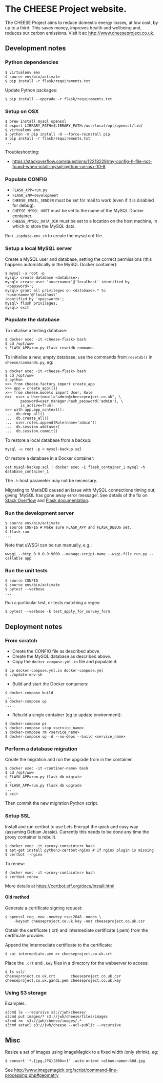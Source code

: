 # The CHEESE Project website.

The CHEESE Project aims to reduce domestic energy losses, at low cost, by up to
a third. This saves money, improves health and wellbeing and, reduces our
carbon emissions. Visit it at: http://www.cheeseproject.co.uk.

## Development notes

### Python dependencies

```
$ virtualenv env
$ source env/bin/activate
$ pip install -r flask/requirements.txt
```

Update Python packages:
```
$ pip install --upgrade -r flask/requirements.txt
```

### Setup on OSX

```
$ brew install mysql openssl
$ export LIBRARY_PATH=$LIBRARY_PATH:/usr/local/opt/openssl/lib/
$ virtualenv env
$ python -m pip install -U --force-reinstall pip
$ pip install -r flask/requirements.txt
...
```

Troubleshooting:
- https://stackoverflow.com/questions/12218229/my-config-h-file-not-found-when-intall-mysql-python-on-osx-10-8

### Populate CONFIG

- `FLASK_APP=run.py`
- `FLASK_ENV=development`
- `CHEESE_EMAIL_SENDER` must be set for mail to work (even if it is disabled
  for debug).
- `CHEESE_MYSQL_HOST` must be set to the name of the MySQL Docker container.
- `CHEESE_MYSQL_DATA_DIR` must be set to a location on the host machine, in
  which to store the MySQL data.

Run `./update-env.sh` to create the mysql.cnf file.

### Setup a local MySQL server

Create a MySQL user and database, setting the correct permissions (this happens
automatically in the MySQL Docker container):
```
$ mysql -u root -p
mysql> create database <database>;
mysql> create user '<username>'@'localhost' identified by '<password>';
mysql> grant all privileges on <database>.* to '<username>'@'localhost'
identified by '<password>';
mysql> flush privileges;
mysql> exit
```

### Populate the database

To initialise a testing database:
```
$ docker exec -it <cheese-flask> bash
$ cd /opt/www
$ FLASK_APP=run.py flask resetdb command.
```

To initialise a new, empty database, use the commands from `resetdb()` in
`cheese/commands.py`, eg:
```
$ docker exec -it <cheese-flask> bash
$ cd /opt/www
$ python
>>> from cheese.factory import create_app
>>> app = create_app({})
>>> from cheese.models import User, Role
>>>  user = User(email="admin@cheeseproject.co.uk", \
       password=user_manager.hash_password('admin'), \
       is_active=True)
>>> with app.app_context():
...  db.drop_all()
...  db.create_all()
...  user.roles.append(Role(name='admin'))
...  db.session.add(user)
...  db.session.commit()
```

To restore a local database from a backup:
```
mysql -u root -p < mysql-backup.sql
```
Or restore a database in a Docker container:
```
cat mysql-backup.sql | docker exec -i flask_container_1 mysql -h database_container_1
```
The `-h` host parameter may not be necessary.

Migrating to MariaDB caused an issue with MySQL connections timing
out, giving 'MySQL has gone away error message'. See details of the
fix on [Stack Overflow][1] and [Flask documentation][2].

[1]: https://stackoverflow.com/questions/51506416/mariadb-server-times-out-client-connection-after-600-seconds
[2]: http://flask-sqlalchemy.pocoo.org/2.3/config/#timeouts

### Run the development server

```
$ source env/bin/activate
$ source CONFIG # Make sure FLASK_APP and FLASK_DEBUG set.
$ flask run
...
```
Note that uWSGI can be run manually, e.g.:
```
uwsgi --http 0.0.0.0:9000 --manage-script-name --wsgi-file run.py --callable app
```

### Run the unit tests

```
$ source CONFIG
$ source env/bin/activate
$ pytest --verbose
...
```
Run a particular test, or tests matching a regex:
```
$ pytest --verbose -k test_apply_for_survey_form
```

## Deployment notes

### From scratch

- Create the CONFIG file as described above.
- Create the MySQL database as described above.
- Copy the `docker-compose.yml.in` file and populate it:
```
$ cp docker-compose.yml.in docker-compose.yml
$ ./update-env.sh
```
- Build and start the Docker containers:
```
$ docker-compose build
...
$ docker-compose up
...
```
- Rebuild a single container (eg to update environment):
```
$ docker-compose ps
$ docker-compose stop <service_name>
$ docker-compose rm <service_name>
$ docker-compose up -d --no-deps --build <service_name>
```

### Perform a database migration

Create the migration and run the upgrade from in the container.
```
$ docker exec -it <continer-name> bash
$ cd /opt/www
$ FLASK_APP=run.py flask db migrate
...
$ FLASK_APP=run.py flask db upgrade
...
$ exit
```
Then commit the new migration Python script.

### Setup SSL

Install and run certbot to use Lets Encrypt the quick and easy way
(assuming Debian Jessie). Currently this needs to be done any time
the proxy container is rebuilt.
```
$ docker exec -it <proxy-containter> bash
$ apt-get install python3-certbot-nginx # If nginx plugin is missing
$ certbot --nginx
```
To renew:
```
$ docker exec -it <proxy-containter> bash
$ certbot renew
```
More details at https://certbot.eff.org/docs/install.html

#### Old method

Generate a certificate signing request:
```
$ openssl req -new -newkey rsa:2048 -nodes \
	-keyout cheeseproject.co.uk.key -out cheeseproject.co.uk.csr
```

Obtain the certificate (.crt) and intermediate certificate (.pem) from the
certificate provider.

Append the intermediate certificate to the certificate:
```
$ cat intermediate.pem >> cheeseproject.co.uk.crt
```
Place the `.crt` and `.key` files in a directory for the webserver to access:
```
$ ls ssl/
cheeseproject.co.uk.crt       cheeseproject.co.uk.csr
cheeseproject.co.uk.gandi.pem cheeseproject.co.uk.key
```

### Using S3 storage

Examples:
```
s3cmd la --recursive s3://jwh/cheese/
s3cmd put images/* s3://jwh/cheese/files/images
s3cmd rm  s3://jwh/cheese/images/.*
s3cmd setacl s3://jwh/cheese --acl-public --recursive
```

## Misc

Resize a set of images using ImageMagick to a fixed width (only shrink), eg:
```
$ convert '*.{jpg,JPG}[800x>]' -auto-orient <album-name>-%0d.jpg
```
See http://www.imagemagick.org/script/command-line-processing.php#geometry
